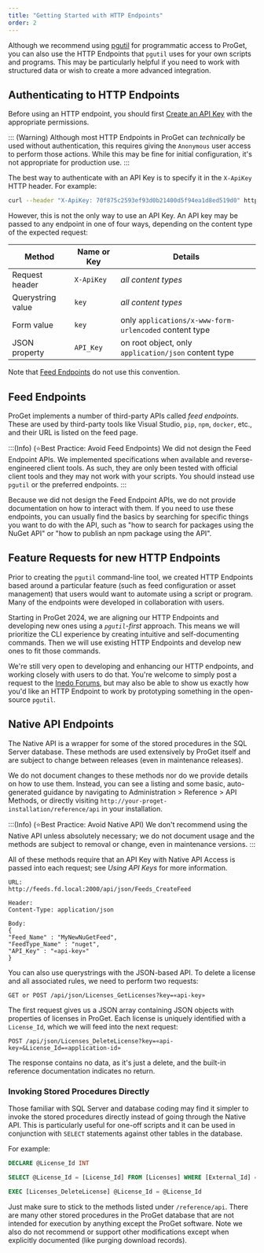 ```yaml
---
title: "Getting Started with HTTP Endpoints"
order: 2
---
```


Although we recommend using [pgutil](/docs/proget/api/pgutil) for programmatic access to ProGet, you can also use the HTTP Endpoints that `pgutil` uses for your own scripts and programs. This may be particularly helpful if you need to work with structured data or wish to create a more advanced integration.

## Authenticating to HTTP Endpoints

Before using an HTTP endpoint, you should first [Create an API Key](/docs/proget/api/apikeys/create) with the appropriate permissions.

::: (Warning)
Although most HTTP Endpoints in ProGet can *technically* be used without authentication, this requires giving the `Anonymous` user access to perform those actions. While this may be fine for initial configuration, it's not appropriate for production use.
:::

The best way to authenticate with an API Key is to specify it in the `X-ApiKey` HTTP header. For example:

```bash
curl --header "X-ApiKey: 70f875c2593ef93d0b21400d5f94ea1d8ed519d0" https://proget.corp.local/api/promotions/list?package=Newtonsoft.Json&version=13.0.2
```

However, this is not the only way to use an API Key. An API key may be passed to any endpoint in one of four ways, depending on the content type of the expected request:

| Method | Name or Key | Details |
|----|----|----|
|Request header| `X-ApiKey` | *all content types* |
|Querystring value| `key` | *all content types* |
|Form value| `key` | only `applications/x-www-form-urlencoded` content type |
|JSON property | `API_Key` | on root object, only `application/json` content type |


Note that [Feed Endpoints](#feed-endpoints) do not use this convention. 

## Feed Endpoints

ProGet implements a number of third-party APIs called *feed endpoints*. These are used by third-party tools like Visual Studio, `pip`, `npm`, `docker`, etc., and their URL is listed on the feed page.

:::(Info) (⭐Best Practice: Avoid Feed Endpoints)
We did not design the Feed Endpoint APIs. We implemented specifications when available and reverse-engineered client tools. As such, they are only been tested with official client tools and they may not work with your scripts. You should instead use `pgutil` or the preferred endpoints.
:::

Because we did not design the Feed Endpoint APIs, we do not provide documentation on how to interact with them. If you need to use these endpoints, you can usually find the basics by searching for specific things you want to do with the API, such as "how to search for packages using the NuGet API" or "how to publish an npm package using the API".

## Feature Requests for new HTTP Endpoints

Prior to creating the `pgutil` command-line tool, we created HTTP Endpoints based around a particular feature (such as feed configuration or asset management) that users would want to automate using a script or program. Many of the endpoints were developed in collaboration with users.

Starting in ProGet 2024, we are aligning our HTTP Endpoints and developing new ones using a *`pgutil`-first* approach. This means we will prioritize the CLI experience by creating intuitive and self-documenting commands. Then we will use existing HTTP Endpoints and develop new ones to fit those commands.

We're still very open to developing and enhancing our HTTP endpoints, and working closely with users to do that. You're welcome to simply post a request to the [Inedo Forums](https://forums.inedo.com/), but may also be able to show us exactly how you'd like an HTTP Endpoint to work by prototyping something in the open-source `pgutil`.

##  Native API Endpoints

The Native API is a wrapper for some of the stored procedures in the SQL Server database. These methods are used extensively by ProGet itself and are subject to change between releases (even in maintenance releases).

We do not document changes to these methods nor do we provide details on how to use them. Instead, you can see a listing and some basic, auto-generated guidance by navigating to Administration > Reference > API Methods, or directly visiting `http://your-proget-installation/reference/api` in your installation.
  
:::(Info) (⭐Best Practice: Avoid Native API)
We don't recommend using the Native API unless absolutely necessary; we do not document usage and the methods are subject to removal or change, even in maintenance versions.
:::

All of these methods require that an API Key with Native API Access is passed into each request; see _Using API Keys_ for more information.

```plaintext
URL:
http://feeds.fd.local:2000/api/json/Feeds_CreateFeed

Header:
Content-Type: application/json

Body:
{
"Feed_Name" : "MyNewNuGetFeed",
"FeedType_Name" : "nuget",
"API_Key" : "«api-key»"
}
```

You can also use querystrings with the JSON-based API. To delete a license and all associated rules, we need to perform two requests:

```plaintext
GET or POST /api/json/Licenses_GetLicenses?key=«api-key»
```

The first request gives us a JSON array containing JSON objects with properties of licenses in ProGet. Each license is uniquely identified with a `License_Id`, which we will feed into the next request:

```plaintext
POST /api/json/Licenses_DeleteLicense?key=«api-key»&License_Id=«application-id»
```

The response contains no data, as it's just a delete, and the built-in reference documentation indicates no return.

### Invoking Stored Procedures Directly

Those familiar with SQL Server and database coding may find it simpler to invoke the stored procedures directly instead of going through the Native API. This is particularly useful for one-off scripts and it can be used in conjunction with `SELECT` statements against other tables in the database.

For example:
```sql
DECLARE @License_Id INT

SELECT @License_Id = [License_Id] FROM [Licenses] WHERE [External_Id] = '«MIT, etc.»'

EXEC [Licenses_DeleteLicense] @License_Id = @License_Id
```

Just make sure to stick to the methods listed under `/reference/api`. There are many other stored procedures in the ProGet database that are not intended for execution by anything except the ProGet software. Note we also do not recommend or support other modifications except when explicitly documented (like purging download records).